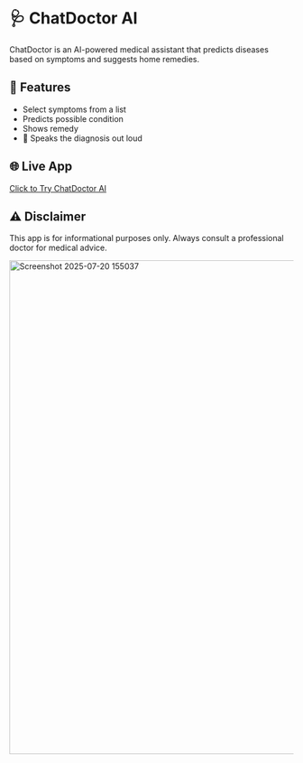 # 🩺 ChatDoctor AI

ChatDoctor is an AI-powered medical assistant that predicts diseases based on symptoms and suggests home remedies.

## 🚀 Features
- Select symptoms from a list
- Predicts possible condition
- Shows remedy
- 🎤 Speaks the diagnosis out loud

## 🌐 Live App
[Click to Try ChatDoctor AI](https://chatdoctor-moheethahmed.streamlit.app/)

## ⚠️ Disclaimer
This app is for informational purposes only. Always consult a professional doctor for medical advice.

<img width="1363" height="875" alt="Screenshot 2025-07-20 155037" src="https://github.com/user-attachments/assets/fe7c39f8-4c4c-43ce-bb57-9576649de182" />
